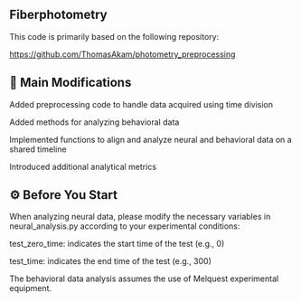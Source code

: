 ## Fiberphotometry

This code is primarily based on the following repository:

https://github.com/ThomasAkam/photometry_preprocessing


## 🔧 Main Modifications

Added preprocessing code to handle data acquired using time division

Added methods for analyzing behavioral data

Implemented functions to align and analyze neural and behavioral data on a shared timeline

Introduced additional analytical metrics


## ⚙️ Before You Start
When analyzing neural data, please modify the necessary variables in neural_analysis.py according to your experimental conditions:

test_zero_time: indicates the start time of the test (e.g., 0)

test_time: indicates the end time of the test (e.g., 300)

The behavioral data analysis assumes the use of Melquest experimental equipment.
